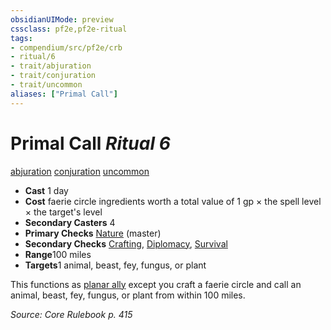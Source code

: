 ```yaml
---
obsidianUIMode: preview
cssclass: pf2e,pf2e-ritual
tags:
- compendium/src/pf2e/crb
- ritual/6
- trait/abjuration
- trait/conjuration
- trait/uncommon
aliases: ["Primal Call"]
---
```

# Primal Call *Ritual 6*  
[abjuration](../../../rules/traits/abjuration.md)  [conjuration](../../../rules/traits/conjuration.md)  [uncommon](../../../rules/traits/uncommon.md)  

- **Cast** 1 day
- **Cost** faerie circle ingredients worth a total value of 1 gp × the spell level × the target's level
- **Secondary Casters** 4
- **Primary Checks** [Nature](../../skills.md#Nature) (master)
- **Secondary Checks** [Crafting](../../skills.md#Crafting), [Diplomacy](../../skills.md#Diplomacy), [Survival](../../skills.md#Survival)
- **Range**100 miles
- **Targets**1 animal, beast, fey, fungus, or plant

This functions as [planar ally](planar-ally.md) except you craft a faerie circle and call an animal, beast, fey, fungus, or plant from within 100 miles.

*Source: Core Rulebook p. 415*